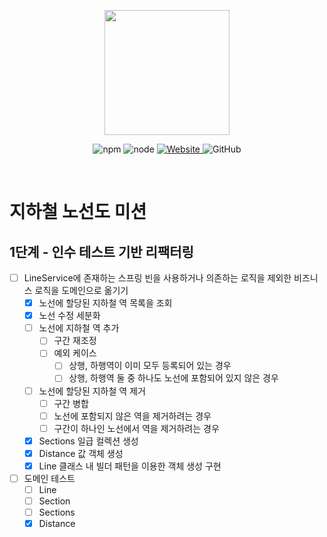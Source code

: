 <p align="center">
    <img width="200px;" src="https://raw.githubusercontent.com/woowacourse/atdd-subway-admin-frontend/master/images/main_logo.png"/>
</p>
<p align="center">
  <img alt="npm" src="https://img.shields.io/badge/npm-6.14.15-blue">
  <img alt="node" src="https://img.shields.io/badge/node-14.18.2-blue">
  <a href="https://edu.nextstep.camp/c/R89PYi5H" alt="nextstep atdd">
    <img alt="Website" src="https://img.shields.io/website?url=https%3A%2F%2Fedu.nextstep.camp%2Fc%2FR89PYi5H">
  </a>
  <img alt="GitHub" src="https://img.shields.io/github/license/next-step/atdd-subway-admin">
</p>

<br>

# 지하철 노선도 미션
## 1단계 - 인수 테스트 기반 리팩터링
- [ ] LineService에 존재하는 스프링 빈을 사용하거나 의존하는 로직을 제외한 비즈니스 로직을 도메인으로 옮기기
  - [x] 노선에 할당된 지하철 역 목록을 조회
  - [x] 노선 수정 세분화
  - [ ] 노선에 지하철 역 추가
    - [ ] 구간 재조정
    - [ ] 예외 케이스
      - [ ] 상행, 하행역이 이미 모두 등록되어 있는 경우
      - [ ] 상행, 하행역 둘 중 하나도 노선에 포함되어 있지 않은 경우
  - [ ] 노선에 할당된 지하철 역 제거
    - [ ] 구간 병합
    - [ ] 노선에 포함되지 않은 역을 제거하려는 경우
    - [ ] 구간이 하나인 노선에서 역을 제거하려는 경우
  - [x] Sections 일급 컬렉션 생성
  - [x] Distance 값 객체 생성
  - [x] Line 클래스 내 빌더 패턴을 이용한 객체 생성 구현
- [ ] 도메인 테스트
  - [ ] Line
  - [ ] Section
  - [ ] Sections
  - [x] Distance
